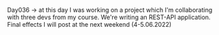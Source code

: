 Day036 -> at this day I was working on a project which I'm collaborating with three devs from my course. We're writing an REST-API application. Final effects I will post at the next weekend (4-5.06.2022)